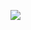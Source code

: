 <a href="https://dev.visual-essays.app"><img src="https://dev-visual-essays.netlify.app/images/ve-button.png"></a>

<param ve-config title="Sir Winston Churchill (1874-1965)" author="Michelle Whitham" layout="vtl" banner="https://upload.wikimedia.org/wikipedia/commons/1/1d/Chartwell_and_Surrounding_Land.jpg"> 

<param ve-entity eid="Q125344" aliases="Downe">
<param ve-entity eid="Q3038318" aliases="Down House">
<param data-map center="20210218 4e78384" zoom="10">
